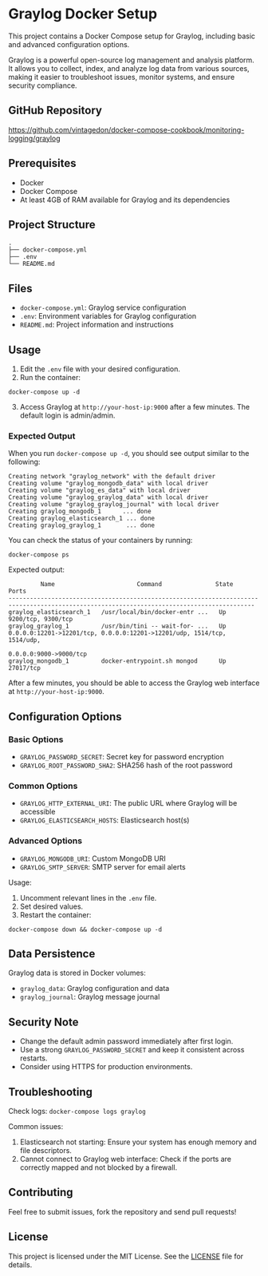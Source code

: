 # Graylog Docker Setup

This project contains a Docker Compose setup for Graylog, including basic and advanced configuration options.

Graylog is a powerful open-source log management and analysis platform. It allows you to collect, index, and analyze log data from various sources, making it easier to troubleshoot issues, monitor systems, and ensure security compliance.

## GitHub Repository

https://github.com/vintagedon/docker-compose-cookbook/monitoring-logging/graylog

## Prerequisites

- Docker
- Docker Compose
- At least 4GB of RAM available for Graylog and its dependencies

## Project Structure

```
.
├── docker-compose.yml
├── .env
└── README.md
```

## Files
- `docker-compose.yml`: Graylog service configuration
- `.env`: Environment variables for Graylog configuration
- `README.md`: Project information and instructions

## Usage

1. Edit the `.env` file with your desired configuration.
2. Run the container:

```
docker-compose up -d
```

3. Access Graylog at `http://your-host-ip:9000` after a few minutes. The default login is admin/admin.

### Expected Output

When you run `docker-compose up -d`, you should see output similar to the following:

```
Creating network "graylog_network" with the default driver
Creating volume "graylog_mongodb_data" with local driver
Creating volume "graylog_es_data" with local driver
Creating volume "graylog_graylog_data" with local driver
Creating volume "graylog_graylog_journal" with local driver
Creating graylog_mongodb_1      ... done
Creating graylog_elasticsearch_1 ... done
Creating graylog_graylog_1       ... done
```

You can check the status of your containers by running:

```
docker-compose ps
```

Expected output:

```
         Name                       Command               State                                  Ports                               
-------------------------------------------------------------------------------------------------------------------------------------------
graylog_elasticsearch_1   /usr/local/bin/docker-entr ...   Up      9200/tcp, 9300/tcp                                                 
graylog_graylog_1         /usr/bin/tini -- wait-for- ...   Up      0.0.0.0:12201->12201/tcp, 0.0.0.0:12201->12201/udp, 1514/tcp, 1514/udp, 
                                                                   0.0.0.0:9000->9000/tcp                          
graylog_mongodb_1         docker-entrypoint.sh mongod      Up      27017/tcp                                                          
```

After a few minutes, you should be able to access the Graylog web interface at `http://your-host-ip:9000`.

## Configuration Options

### Basic Options
- `GRAYLOG_PASSWORD_SECRET`: Secret key for password encryption
- `GRAYLOG_ROOT_PASSWORD_SHA2`: SHA256 hash of the root password

### Common Options
- `GRAYLOG_HTTP_EXTERNAL_URI`: The public URL where Graylog will be accessible
- `GRAYLOG_ELASTICSEARCH_HOSTS`: Elasticsearch host(s)

### Advanced Options
- `GRAYLOG_MONGODB_URI`: Custom MongoDB URI
- `GRAYLOG_SMTP_SERVER`: SMTP server for email alerts

Usage:
1. Uncomment relevant lines in the `.env` file.
2. Set desired values.
3. Restart the container:

```
docker-compose down && docker-compose up -d
```

## Data Persistence
Graylog data is stored in Docker volumes:
- `graylog_data`: Graylog configuration and data
- `graylog_journal`: Graylog message journal

## Security Note
- Change the default admin password immediately after first login.
- Use a strong `GRAYLOG_PASSWORD_SECRET` and keep it consistent across restarts.
- Consider using HTTPS for production environments.

## Troubleshooting
Check logs: `docker-compose logs graylog`

Common issues:
1. Elasticsearch not starting: Ensure your system has enough memory and file descriptors.
2. Cannot connect to Graylog web interface: Check if the ports are correctly mapped and not blocked by a firewall.

## Contributing
Feel free to submit issues, fork the repository and send pull requests!

## License
This project is licensed under the MIT License. See the [LICENSE](LICENSE) file for details.
